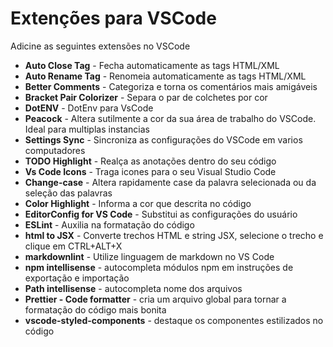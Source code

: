 # Extenções para VSCode

Adicine as seguintes extensões no VSCode

 - **Auto Close Tag** - Fecha automaticamente as tags HTML/XML
 - **Auto Rename Tag** - Renomeia automaticamente as tags HTML/XML
 - **Better Comments** - Categoriza e torna os comentários mais amigáveis
 - **Bracket Pair Colorizer** - Separa o par de colchetes por cor
 - **DotENV** - DotEnv para VsCode
 - **Peacock** - Altera sutilmente a cor da sua área de trabalho do VSCode. Ideal para multiplas instancias
 - **Settings Sync** - Sincroniza as configurações do VSCode em varios computadores
 - **TODO Highlight** - Realça as anotações dentro do seu código
 - **Vs Code Icons** - Traga icones para o seu Visual Studio Code 
 - **Change-case** - Altera rapidamente case da palavra selecionada ou da seleção das palavras
 - **Color Highlight** - Informa a cor que descrita no código
 - **EditorConfig for VS Code** - Substitui as configurações do usuário
 - **ESLint** - Auxilia na formatação do código
 - **html to JSX** - Converte trechos HTML e string JSX, selecione o trecho e clique em CTRL+ALT+X
 - **markdownlint** - Utilize linguagem de markdown no VS Code
 - **npm intellisense** - autocompleta módulos npm em instruções de exportação e importação
 - **Path intellisense** - autocompleta nome dos arquivos
 - **Prettier - Code formatter** - cria um arquivo global para tornar a formatação do código mais bonita
 - **vscode-styled-components** - destaque os componentes estilizados no código
 
 
 
 
 
